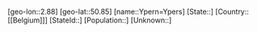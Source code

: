 ﻿---
location: [50.85,2.88]
mapzoom: [7,12] 
mapmarker: city 
type: City
tags:
- geo/City


SpocWebEntityId: 35756
isDeleted: false
confidential: public

---
[geo-lon::2.88]
[geo-lat::50.85]
[name::Ypern=Ypers]
[State::]
[Country::[[Belgium]]]
[StateId::]
[Population::]
[Unknown::]

